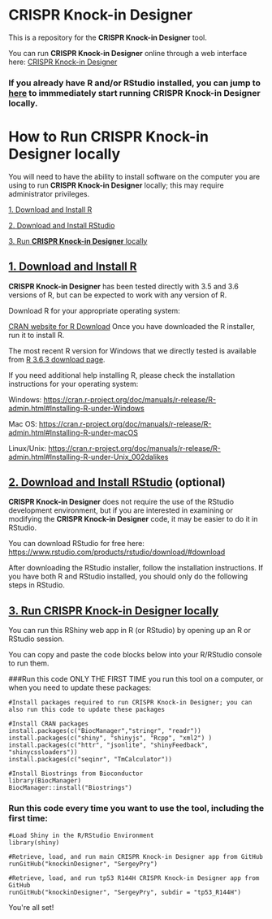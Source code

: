 # CRISPR Knock-in Designer 
This is a repository for the **CRISPR Knock-in Designer** tool.

You can run **CRISPR Knock-in Designer** online through a web interface here: [CRISPR Knock-in Designer](https://crisprtools.shinyapps.io/knockinDesigner/)
 

### If you already have R and/or RStudio installed, you can jump to [here](https://github.com/SergeyPry/knockinDesigner/#run_locally) to immmediately start running **CRISPR Knock-in Designer** locally.

# How to Run **CRISPR Knock-in Designer** locally
You will need to have the ability to install software on the computer you are using to run **CRISPR Knock-in Designer** locally; this may require administrator privileges. 

[1. Download and Install R](https://github.com/SergeyPry/knockinDesigner/#1-download-and-install-r)

[2. Download and Install RStudio](https://github.com/SergeyPry/knockinDesigner/#2-download-and-install-rstudio)

[3. Run **CRISPR Knock-in Designer** locally](https://github.com/SergeyPry/knockinDesigner/#run_locally)


## [1. Download and Install R](https://github.com/SergeyPry/knockinDesigner/#1-download-and-install-r)
**CRISPR Knock-in Designer** has been tested directly with 3.5 and 3.6 versions of R, but can be expected to work with any version of R. 

Download R for your appropriate operating system:

[CRAN website for R Download](https://cran.r-project.org/)
Once you have downloaded the R installer, run it to install R.

The most recent R version for Windows that we directly tested is available from [R 3.6.3 download page](https://cran.r-project.org/bin/windows/base/old/3.6.3/).

If you need additional help installing R, please check the installation instructions for your operating system:

Windows:    https://cran.r-project.org/doc/manuals/r-release/R-admin.html#Installing-R-under-Windows

Mac OS:     https://cran.r-project.org/doc/manuals/r-release/R-admin.html#Installing-R-under-macOS

Linux/Unix: https://cran.r-project.org/doc/manuals/r-release/R-admin.html#Installing-R-under-Unix_002dalikes

## [2. Download and Install RStudio](#2-download-and-install-rstudio-optional) (optional)
**CRISPR Knock-in Designer** does not require the use of the RStudio development environment, but if you are interested in examining or modifying the **CRISPR Knock-in Designer** code, it may be easier to do it in RStudio. 

You can download RStudio for free here: https://www.rstudio.com/products/rstudio/download/#download

After downloading the RStudio installer, follow the installation instructions. If you have both R and RStudio installed, you should only do the following steps in RStudio.

## [3. Run **CRISPR Knock-in Designer** locally](https://github.com/SergeyPry/knockinDesigner/#run_locally)
You can run this RShiny web app in R (or RStudio) by opening up an R or RStudio session.

You can copy and paste the code blocks below into your R/RStudio console to run them.

###Run this code ONLY THE FIRST TIME you run this tool on a computer, or when you need to update these packages:

```
#Install packages required to run CRISPR Knock-in Designer; you can also run this code to update these packages

#Install CRAN packages
install.packages(c("BiocManager","stringr", "readr"))
install.packages(c("shiny", "shinyjs", "Rcpp", "xml2") )
install.packages(c("httr", "jsonlite", "shinyFeedback", "shinycssloaders"))
install.packages(c("seqinr", "TmCalculator"))

#Install Biostrings from Bioconductor
library(BiocManager)
BiocManager::install("Biostrings")
```

### Run this code every time you want to use the tool, including the first time:

```
#Load Shiny in the R/RStudio Environment
library(shiny)

#Retrieve, load, and run main CRISPR Knock-in Designer app from GitHub
runGitHub("knockinDesigner", "SergeyPry")

#Retrieve, load, and run tp53 R144H CRISPR Knock-in Designer app from GitHub
runGitHub("knockinDesigner", "SergeyPry", subdir = "tp53_R144H")
```

You're all set!
